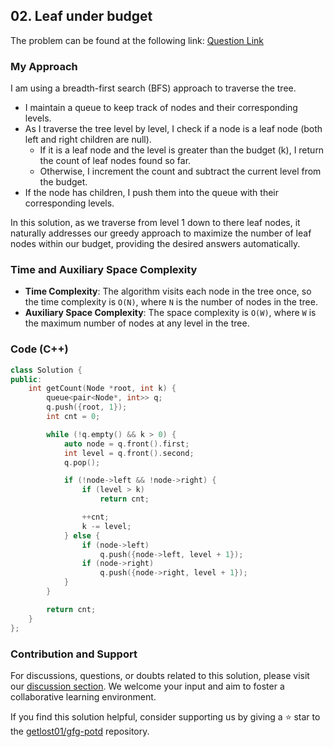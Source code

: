## 02. Leaf under budget

The problem can be found at the following link: [Question Link](https://practice.geeksforgeeks.org/problems/leaf-under-budget/1)

### My Approach

I am using a breadth-first search (BFS) approach to traverse the tree.
- I maintain a queue to keep track of nodes and their corresponding levels.
- As I traverse the tree level by level, I check if a node is a leaf node (both left and right children are null). 
	- If it is a leaf node and the level is greater than the budget (k), I return the count of leaf nodes found so far. 
	- Otherwise, I increment the count and subtract the current level from the budget.
- If the node has children, I push them into the queue with their corresponding levels.

In this solution, as we traverse from level 1 down to there leaf nodes, it naturally addresses our greedy approach to maximize the number of leaf nodes within our budget, providing the desired answers automatically.
### Time and Auxiliary Space Complexity

- **Time Complexity**: The algorithm visits each node in the tree once, so the time complexity is `O(N)`, where `N` is the number of nodes in the tree.
- **Auxiliary Space Complexity**: The space complexity is `O(W)`, where `W` is the maximum number of nodes at any level in the tree.

### Code (C++)
```cpp
class Solution {
public:
    int getCount(Node *root, int k) {
        queue<pair<Node*, int>> q;
        q.push({root, 1});
        int cnt = 0;

        while (!q.empty() && k > 0) {
            auto node = q.front().first;
            int level = q.front().second;
            q.pop();

            if (!node->left && !node->right) {
                if (level > k)
                    return cnt;

                ++cnt;
                k -= level;
            } else {
                if (node->left)
                    q.push({node->left, level + 1});
                if (node->right)
                    q.push({node->right, level + 1});
            }
        }

        return cnt;
    }
};
```

### Contribution and Support

For discussions, questions, or doubts related to this solution, please visit our [discussion section](https://github.com/getlost01/gfg-potd/discussions). We welcome your input and aim to foster a collaborative learning environment.

If you find this solution helpful, consider supporting us by giving a ⭐ star to the [getlost01/gfg-potd](https://github.com/getlost01/gfg-potd) repository.